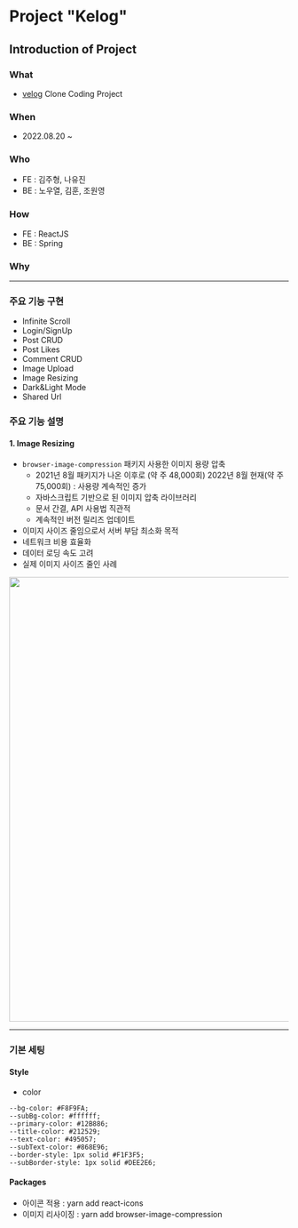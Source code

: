 
# Project "Kelog"

## Introduction of Project
### What
- [velog](https://velog.io/) Clone Coding Project

### When
- 2022.08.20 ~ 

### Who
- FE : 김주형, 나유진
- BE : 노우열, 김훈, 조원영

### How
- FE : ReactJS
- BE : Spring

### Why

----

### 주요 기능 구현
- Infinite Scroll
- Login/SignUp
- Post CRUD
- Post Likes
- Comment CRUD
- Image Upload
- Image Resizing
- Dark&Light Mode
- Shared Url

### 주요 기능 설명
#### 1. Image Resizing
- `browser-image-compression` 패키지 사용한 이미지 용량 압축
  * 2021년 8월 패키지가 나온 이후로 (약 주 48,000회) 2022년 8월 현재(약 주 75,000회) : 사용량 계속적인 증가
  * 자바스크립트 기반으로 된 이미지 압축 라이브러리
  * 문서 간결, API 사용법 직관적
  * 계속적인 버전 릴리즈 업데이트
- 이미지 사이즈 줄임으로서 서버 부담 최소화 목적
- 네트워크 비용 효율화
- 데이터 로딩 속도 고려
- 실제 이미지 사이즈 줄인 사례
<img src="https://github.com/YooJinRa/FE_kelog/blob/posting/document/imageResizing.png" width="800" />

----

### 기본 세팅
#### Style
- color
```
--bg-color: #F8F9FA;
--subBg-color: #ffffff;
--primary-color: #12B886;
--title-color: #212529;
--text-color: #495057;
--subText-color: #868E96;
--border-style: 1px solid #F1F3F5;
--subBorder-style: 1px solid #DEE2E6;
```

#### Packages
- 아이콘 적용 : yarn add react-icons
- 이미지 리사이징 : yarn add browser-image-compression
